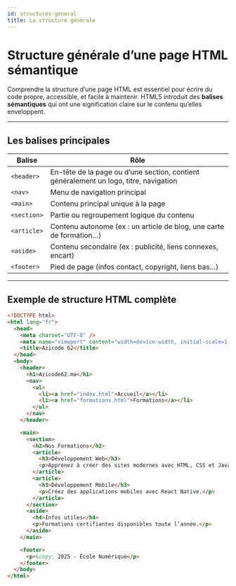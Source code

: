 ```yaml
---
id: structures-general
title: La structure générale
---
```


# Structure générale d’une page HTML sémantique

Comprendre la structure d’une page HTML est essentiel pour écrire du code propre, accessible, et facile à maintenir. HTML5 introduit des **balises sémantiques** qui ont une signification claire sur le contenu qu’elles enveloppent.

---

##  Les balises principales

| Balise       | Rôle                                                                 |
|--------------|----------------------------------------------------------------------|
| `<header>`   | En-tête de la page ou d’une section, contient généralement un logo, titre, navigation |
| `<nav>`      | Menu de navigation principal                                         |
| `<main>`     | Contenu principal unique à la page                                  |
| `<section>`  | Partie ou regroupement logique du contenu                           |
| `<article>`  | Contenu autonome (ex : un article de blog, une carte de formation…) |
| `<aside>`    | Contenu secondaire (ex : publicité, liens connexes, encart)         |
| `<footer>`   | Pied de page (infos contact, copyright, liens bas…)                 |

---


##  Exemple de structure HTML complète

```html
<!DOCTYPE html>
<html lang="fr">
  <head>
    <meta charset="UTF-8" />
    <meta name="viewport" content="width=device-width, initial-scale=1.0" />
    <title>Azicode 62</title>
  </head>
  <body>
    <header>
      <h1>Azicode62.ma</h1>
      <nav>
        <ul>
          <li><a href="index.html">Accueil</a></li>
          <li><a href="formations.html">Formations</a></li>
        </ul>
      </nav>
    </header>

    <main>
      <section>
        <h2>Nos Formations</h2>
        <article>
          <h3>Développement Web</h3>
          <p>Apprenez à créer des sites modernes avec HTML, CSS et JavaScript.</p>
        </article>
        <article>
          <h3>Développement Mobile</h3>
          <p>Créez des applications mobiles avec React Native.</p>
        </article>
      </section>
      <aside>
        <h4>Infos utiles</h4>
        <p>Formations certifiantes disponibles toute l’année.</p>
      </aside>
    </main>

    <footer>
      <p>&copy; 2025 - École Numérique</p>
    </footer>
  </body>
</html>
